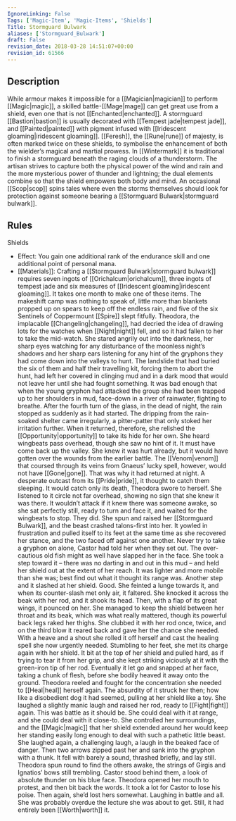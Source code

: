 ```yaml
---
IgnoreLinking: False
Tags: ['Magic-Item', 'Magic-Items', 'Shields']
Title: Stormguard Bulwark
aliases: ['Stormguard_Bulwark']
draft: False
revision_date: 2018-03-28 14:51:07+00:00
revision_id: 61566
---
```


## Description
While armour makes it impossible for a [[Magician|magician]] to perform [[Magic|magic]], a skilled battle-[[Mage|mage]] can get great use from a shield, even one that is not [[Enchanted|enchanted]]. A stormguard [[Bastion|bastion]] is usually decorated with [[Tempest jade|tempest jade]], and [[Painted|painted]] with pigment infused with [[Iridescent gloaming|iridescent gloaming]].  [[Feresh]], the [[Rune|rune]] of majesty, is often marked twice on these shields, to symbolise the enhancement of both the wielder’s magical and martial prowess. 
In [[Wintermark]] it is traditional to finish a stormguard beneath the raging clouds of a thunderstorm. The artisan strives to capture both the physical power of the wind and rain and the more mysterious power of thunder and lightning; the dual elements combine so that the shield empowers both body and mind. An occasional [[Scop|scop]] spins tales where even the storms themselves should look for protection against someone bearing a [[Stormguard Bulwark|stormguard bulwark]].
## Rules
Shields
* Effect: You gain one additional rank of the endurance skill and one additional point of personal mana.
* [[Materials]]: Crafting a [[Stormguard Bulwark|stormguard bulwark]] requires seven ingots of [[Orichalcum|orichalcum]], three ingots of tempest jade and six measures of [[Iridescent gloaming|iridescent gloaming]]. It takes one month to make one of these items.
The makeshift camp was nothing to speak of, little more than blankets propped up on spears to keep off the endless rain, and five of the six Sentinels of Coppermount [[Spire]] slept fitfully. Theodora, the implacable [[Changeling|changeling]], had decried the idea of drawing lots for the watches when [[Night|night]] fell, and so it had fallen to her to take the mid-watch. She stared angrily out into the darkness, her sharp eyes watching for any disturbance of the moonless night’s shadows and her sharp ears listening for any hint of the gryphons they had come down into the valleys to hunt.
The landslide that had buried the six of them and half their travelling kit, forcing them to abort the hunt, had left her covered in clinging mud and in a dark mood that would not leave her until she had fought something. It was bad enough that when the young gryphon had attacked the group she had been trapped up to her shoulders in mud, face-down in a river of rainwater, fighting to breathe.
After the fourth turn of the glass, in the dead of night, the rain stopped as suddenly as it had started. The dripping from the rain-soaked shelter came irregularly, a pitter-patter that only stoked her irritation further. 
When it returned, therefore, she relished the [[Opportunity|opportunity]] to take its hide for her own.
She heard wingbeats pass overhead, though she saw no hint of it. It must have come back up the valley. She knew it was hurt already, but it would have gotten over the wounds from the earlier battle. The [[Venom|venom]] that coursed through its veins from Gnaeus’ lucky spell, however, would not have [[Gone|gone]]. That was why it had returned at night. A desperate outcast from its [[Pride|pride]], it thought to catch them sleeping.
It would catch only its death, Theodora swore to herself.
She listened to it circle not far overhead, showing no sign that she knew it was there. It wouldn’t attack if it knew there was someone awake, so she sat perfectly still, ready to turn and face it, and waited for the wingbeats to stop.
They did.
She spun and raised her [[Stormguard Bulwark]], and the beast crashed talons-first into her. It yowled in frustration and pulled itself to its feet at the same time as she recovered her stance, and the two faced off against one another. Never try to take a gryphon on alone, Castor had told her when they set out. The over-cautious old fish might as well have slapped her in the face.
She took a step toward it – there was no darting in and out in this mud – and held her shield out at the extent of her reach. It was lighter and more mobile than she was; best find out what it thought its range was. Another step and it slashed at her shield. Good.
She feinted a lunge towards it, and when its counter-slash met only air, it faltered. She knocked it across the beak with her rod, and it shook its head.
Then, with a flap of its great wings, it pounced on her.
She managed to keep the shield between her throat and its beak, which was what really mattered, though its powerful back legs raked her thighs. She clubbed it with her rod once, twice, and on the third blow it reared back and gave her the chance she needed. With a heave and a shout she rolled it off herself and cast the healing spell she now urgently needed.
Stumbling to her feet, she met its charge again with her shield. It bit at the top of her shield and pulled hard, as if trying to tear it from her grip, and she kept striking viciously at it with the green-iron tip of her rod. Eventually it let go and snapped at her face, taking a chunk of flesh, before she bodily heaved it away onto the ground.
Theodora reeled and fought for the concentration she needed to [[Heal|heal]] herself again. The absurdity of it struck her then; how like a disobedient dog it had seemed, pulling at her shield like a toy. She laughed a slightly manic laugh and raised her rod, ready to [[Fight|fight]] again. This was battle as it should be. She could deal with it at range, and she could deal with it close-to. She controlled her surroundings, and the [[Magic|magic]] that her shield extended around her would keep her standing easily long enough to deal with such a pathetic little beast. She laughed again, a challenging laugh, a laugh in the beaked face of danger.
Then two arrows zipped past her and sank into the gryphon with a thunk. It fell with barely a sound, thrashed briefly, and lay still.
Theodora spun round to find the others awake, the strings of Girgis and Ignatios’ bows still trembling. Castor stood behind them, a look of absolute thunder on his blue face.
Theodora opened her mouth to protest, and then bit back the words. It took a lot for Castor to lose his poise. Then again, she’d lost hers somewhat. Laughing in battle and all.
She was probably overdue the lecture she was about to get.
Still, it had entirely been [[Worth|worth]] it.